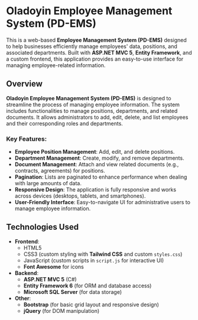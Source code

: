 # Oladoyin Employee Management System (PD-EMS)

This is a web-based **Employee Management System (PD-EMS)** designed to help businesses efficiently manage employees' data, positions, and associated departments. Built with **ASP.NET MVC 5**, **Entity Framework**, and a custom frontend, this application provides an easy-to-use interface for managing employee-related information.

## Overview

**Oladoyin Employee Management System (PD-EMS)** is designed to streamline the process of managing employee information. The system includes functionalities to manage positions, departments, and related documents. It allows administrators to add, edit, delete, and list employees and their corresponding roles and departments.

### Key Features:

- **Employee Position Management**: Add, edit, and delete positions.
- **Department Management**: Create, modify, and remove departments.
- **Document Management**: Attach and view related documents (e.g., contracts, agreements) for positions.
- **Pagination**: Lists are paginated to enhance performance when dealing with large amounts of data.
- **Responsive Design**: The application is fully responsive and works across devices (desktops, tablets, and smartphones).
- **User-Friendly Interface**: Easy-to-navigate UI for administrative users to manage employee information.

## Technologies Used

- **Frontend**: 
  - HTML5
  - CSS3 (custom styling with **Tailwind CSS** and custom `styles.css`)
  - JavaScript (custom scripts in `script.js` for interactive UI)
  - **Font Awesome** for icons
- **Backend**: 
  - **ASP.NET MVC 5** (C#)
  - **Entity Framework 6** (for ORM and database access)
  - **Microsoft SQL Server** (for data storage)
- **Other**: 
  - **Bootstrap** (for basic grid layout and responsive design)
  - **jQuery** (for DOM manipulation)
